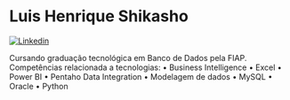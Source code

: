 <!--<img align="left" src="https://i2.wp.com/ilovecode.com.br/wp-content/uploads/2020/03/post_ok.gif?fit=200%2C209&ssl=1" />-->

# Luis Henrique Shikasho
<!--
[![Blog](https://img.shields.io/badge/Blog-blue.svg?style=for-the-badge&logo=wordpress)](https://olha.la/ilovecode)
[![Youtube](https://img.shields.io/badge/Youtube-red.svg?style=for-the-badge&logo=youtube)](https://www.youtube.com/channel/UChoveUE94dFSAPfPiJhFsew)
-->
[![Linkedin](https://img.shields.io/badge/LinkedIn-blue?style=for-the-badge&logo=Linkedin)](https://www.linkedin.com/in/luis-henrique-shikasho/)


<!--
![GitHub followers](https://img.shields.io/github/followers/pauloanalista?style=flat-square)
![Twitter Follow](https://img.shields.io/twitter/follow/I_Love_Code?style=flat-square)

<br><br>
-->

Cursando graduação tecnológica em Banco de Dados pela FIAP.
Competências relacionada a tecnologias:
• Business Intelligence
• Excel
• Power BI
• Pentaho Data Integration
• Modelagem de dados
• MySQL
• Oracle
• Python

<!--
[![Top Linguagens](https://github-readme-stats.vercel.app/api/top-langs/?username=pauloanalista&layout=compact)](https://github.com/pauloanalista/github-readme-stats)

<div>
  <img align="left" src="https://github-readme-stats.vercel.app/api?username=pauloanalista&show_icons=true&count_private=true" />
</div>
-->











<!--
**henrique819/henrique819** is a ✨ _special_ ✨ repository because its `README.md` (this file) appears on your GitHub profile.

Here are some ideas to get you started:

- 🔭 I’m currently working on ...
- 🌱 I’m currently learning ...
- 👯 I’m looking to collaborate on ...
- 🤔 I’m looking for help with ...
- 💬 Ask me about ...
- 📫 How to reach me: ...
- 😄 Pronouns: ...
- ⚡ Fun fact: ...
-->
